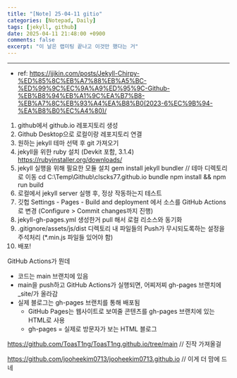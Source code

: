 ```yaml
---
title: "[Note] 25-04-11 gitio"
categories: [Notepad, Daily]
tags: [jekyll, github]
date: 2025-04-11 21:48:00 +0900
comments: false
excerpt: "이 날은 랩미팅 끝나고 이것만 했다는 거"
---
```

---

* ref: https://jjikin.com/posts/Jekyll-Chirpy-%ED%85%8C%EB%A7%88%EB%A5%BC-%ED%99%9C%EC%9A%A9%ED%95%9C-Github-%EB%B8%94%EB%A1%9C%EA%B7%B8-%EB%A7%8C%EB%93%A4%EA%B8%B0(2023-6%EC%9B%94-%EA%B8%B0%EC%A4%80)/


1. github에서 github.io 레포지토리 생성
2. Github Desktop으로 로컬이랑 레포지토리 연결
3. 원하는 jekyll 테마 선택 후 git 가져오기
4. jekyll을 위한 ruby 설치 (Devkit 포함, 3.1.4)  https://rubyinstaller.org/downloads/
5. jekyll 실행을 위해 필요한 모듈 설치
	gem install jekyll bundler
	// 테마 디렉토리로 이동 cd C:\Temp\Github\clscks77.github.io
	bundle
	npm install && npm run build
6. 로컬에서 jekyll server 실행 후, 정상 작동하는지 테스트
7. 깃헙 Settings - Pages - Build and deployment 에서 소스를 GitHub Actions로 변경 (Configure > Commit changes까지 진행)
8. jekyll-gh-pages.yml 생성한거 pull 해서 로컬 리소스와 동기화
9. .gitignore/assets/js/dist 디렉토리 내 파일들의 Push가 무시되도록하는 설정을 주석처리 (*.min.js 파일들 있어야 함)
10. 배포!



GitHub Actions가 뭔데
- 코드는 main 브랜치에 있음
- main을 push하고 GitHub Actions가 실행되면, 어찌저찌 gh-pages 브랜치에 _site/가 올라감
- 실제 블로그는 gh-pages 브랜치를 통해 배포됨
	- GitHub Pages는 웹사이트로 보여줄 콘텐츠를 gh-pages 브랜치에 있는 HTML로 사용
	- gh-pages = 실제로 방문자가 보는 HTML 블로그



https://github.com/ToasT1ng/ToasT1ng.github.io/tree/main
// 진작 가져올걸

https://github.com/jooheekim0713/jooheekim0713.github.io
// 이게 더 맘에 드네